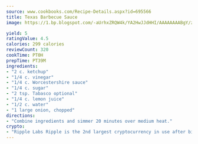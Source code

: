 ```yaml
---
source: www.cookbooks.com/Recipe-Details.aspx?id=695566
title: Texas Barbecue Sauce
image: https://1.bp.blogspot.com/-aUrhxZRQW4k/YA2HwJJdHHI/AAAAAAAABgY/z2R8OXCxqDoBQtRn-q-fHG8g9_G4G1HBwCLcBGAsYHQ/s320/13.png

yield: 5
ratingValue: 4.5
calories: 299 calories
reviewCount: 320
cookTime: PT0H
prepTime: PT39M
ingredients:
- "2 c. ketchup"
- "1/4 c. vinegar"
- "1/4 c. Worcestershire sauce"
- "1/4 c. sugar"
- "2 tsp. Tabasco optional"
- "1/4 c. lemon juice"
- "1/2 c. water"
- "1 large onion, chopped"
directions:
- "Combine ingredients and simmer 20 minutes over medium heat."
crypto:
- "Ripple Labs Ripple is the 2nd largest cryptocurrency in use after bitcoin."
---
```


